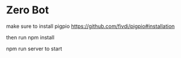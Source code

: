 # Zero Bot

make sure to install pigpio
https://github.com/fivdi/pigpio#installation

then run npm install

npm run server to start
